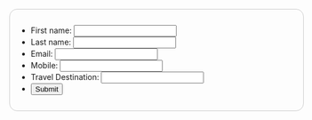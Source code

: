 
<!DOCTYPE html>
<html>
<head>
<style>
form {
  /* Center the form on the page */
  margin: 0 auto;
  width: 500px;
  /* Form outline */
  padding: 1em;
  border: 1px solid #CCC;
  border-radius: 1em;
}

ul {
  list-style: none;
  padding: 0;
  margin: 0;
}

form li + li {
  margin-top: 1em;
}

label {
  /* Uniform size & alignment */
  display: inline-block;
  width: 90px;
  text-align: right;
}

input,
textarea {
  /* To make sure that all text fields have the same font settings
     By default, textareas have a monospace font */
  font: 1em sans-serif;

  /* Uniform text field size */
  width: 300px;
  box-sizing: border-box;

  /* Match form field borders */
  border: 1px solid #999;
}

input:focus,
textarea:focus {
  /* Additional highlight for focused elements */
  border-color: #000;
}

textarea {
  /* Align multiline text fields with their labels */
  vertical-align: top;

  /* Provide space to type some text */
  height: 5em;
}

.button {
  /* Align buttons with the text fields */
  padding-left: 90px; /* same size as the label elements */
}

button {
  /* This extra margin represent roughly the same space as the space
     between the labels and their text fields */
  margin-left: .5em;
}
</style>
</head>
<body>
<form action="https://webhooks.twilio.com/v1/Accounts/AC54e276e7e0a6c69b43e0f2d5909a248b/Flows/FW0ef71c0adf272adf3d8efc63d9bceebc" method="post" class="form-example">
<ul>
  <li>
    <label for="firstname">First name: </label>
    <input type="text" name="firstname" id="firstname">
  </li>
  <li>
    <label for="lastname">Last name: </label>
    <input type="text" name="lastname" id="lastname">
  </li>
  <li>
    <label for="email">Email: </label>
    <input type="text" name="email" id="email">
  </li>
  <li>
    <label for="mobile">Mobile: </label>
    <input type="text" name="mobile" id="mobile">
  </li>
  <li>
    <label for="destination">Travel Destination: </label>
    <input type="text" name="destination" id="destination">
  </li>
  <li class="button">
  <button type="submit">Submit</button>
</li>
</ul>
</form>
</body>
</html>